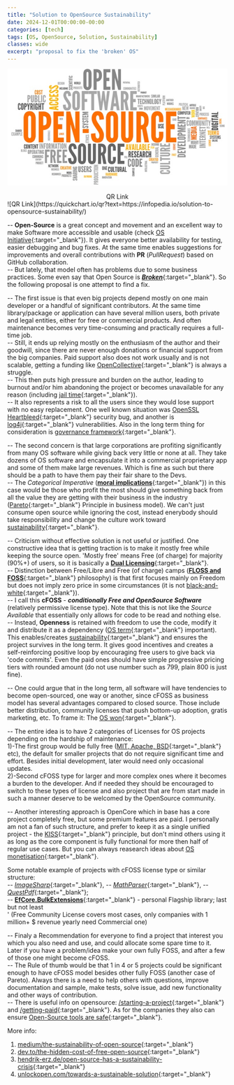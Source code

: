 ```yaml
---
title: "Solution to OpenSource Sustainability"
date: 2024-12-01T00:00:00-00:00
categories: [tech]
tags: [OS, OpenSource, Solution, Sustainability]
classes: wide
excerpt: "proposal to fix the 'broken' OS"
---
```


![/solution-to-opensource-sustainability](https://raw.githubusercontent.com/borisdj/borisdj.github.io/main/assets/images/solution-to-opensource-sustainability/OS.jpg)

<center>QR Link</center>
![QR Link](https://quickchart.io/qr?text=https://infopedia.io/solution-to-opensource-sustainability/)

-- **Open-Source** is a great concept and movement and an excellent way to make Software more accessible and usable (check [OS Initiative](https://opensource.org/){:target="_blank"}). It gives everyone better availability for testing, easier debugging and bug fixes. At the same time enables suggestions for improvements and overall contributions with **PR** (*PullRequest*) based on GitHub collaboration.  
-- But lately, that model often has problems due to some business practices. Some even say that Open Source is [***Broken***](https://www.forbes.com/sites/adrianbridgwater/2019/11/11/is-open-source-broken/?sh=18721f5fd560){:target="_blank"}. So the following proposal is one attempt to find a fix.  

-- The first issue is that even big projects depend mostly on one main developer or a handful of significant contributors. At the same time library/package or application can have several million users, both private and legal entities, either for free or commercial products. And often maintenance becomes very time-consuming and practically requires a full-time job.  
-- Still, it ends up relying mostly on the enthusiasm of the author and their goodwill, since there are never enough donations or financial support from the big companies. Paid support also does not work usually and is not scalable, getting a funding like [OpenCollective](https://blog.opencollective.com/funds-for-open-source/){:target="_blank"} is always a struggle.  
-- This then puts high pressure and burden on the author, leading to burnout and/or him abandoning the project or becomes unavailable for any reason (including [jail time](https://www.theregister.com/2023/02/15/corejs_russia_open_source/){:target="_blank"}).  
-- It also represents a risk to all the users since they would lose support with no easy replacement. One well known situation was [OpenSSL Heartbleed](https://heartbleed.com/){:target="_blank"} security bug, and another is [log4j](https://medium.com/readme/ghosts-of-log4j-open-source-vulnerabilities-confound-software-developers-e81b931560){:target="_blank"} vulnerabilities. Also in the long term thing for consideration is [governance framework](https://stackoverflow.blog/2020/09/09/open-source-governance-benevolent-dictator-or-decision-by-committee/){:target="_blank"}.

-- The second concern is that large corporations are profiting significantly from many OS software while giving back very little or none at all. They take dozens of OS software and encapsulate it into a commercial proprietary app and some of them make large revenues. Which is fine as such but there should be a path to have them pay their fair share to the Devs.  
-- The *Categorical Imperative* ([**moral implications**](https://dev.to/degoodmanwilson/open-source-is-broken-g60){:target="_blank"}) in this case would be those who profit the most should give something back from all the value they are getting with their business in the industry ([Pareto](https://en.wikipedia.org/wiki/Pareto_principle){:target="_blank"} Principle in business model). We can't just consume open source while ignoring the cost, instead enerybody should take responsibility and change the culture work toward [sustainability](https://techcrunch.com/2018/06/23/open-source-sustainability/){:target="_blank"}.

-- Criticism without effective solution is not useful or justified. One constructive idea that is getting traction is to make it mostly free while keeping the source open. 'Mostly free' means Free (of charge) for majority (90%+) of users, so it is basically a [**Dual Licensing**](https://duallicensing.com/){:target="_blank"}.  
-- Distinction between Free/Libre and Free (of charge) camps ([**FLOSS and FOSS**](https://www.gnu.org/philosophy/floss-and-foss.en.html){:target="_blank"} philosophy) is that first focuses mainly on Freedom but does not imply zero price in some circumstances (it is not [black-and-white](https://nadh.in/blog/open-source-is-not-broken/){:target="_blank"}).  
-- I call this **cFOSS** - ***conditionally Free and OpenSource Software*** (relatively permissive license type). Note that this is not like the *Source Available* that essentially only allows for code to be read and nothing else.  
-- Instead, **Openness** is retained with freedom to use the code, modify it and distribute it as a dependency ([OS term](https://danb.me/blog/why-open-source-term-is-important/){:target="_blank"} important). This enables/creates [sustainability](https://thenewstack.io/this-week-in-programming-a-manifesto-for-sustainable-open-source-development/){:target="_blank"} and ensures the project survives in the long term. It gives good incentives and creates a self-reinforcing positive loop by encouraging free users to give back via 'code commits'. Even the paid ones should have simple progressive pricing tiers with rounded amount (do not use number such as 799, plain 800 is just fine).  

-- One could argue that in the long term, all software will have tendencies to become open-sourced, one way or another, since cFOSS as business model has several advantages compared to closed source. Those include better distribution, community licenses that push bottom-up adoption, gratis marketing, etc. To frame it: The [OS won](https://aaronstannard.com/sustainable-open-source-software/){:target="_blank"}.

-- The entire idea is to have 2 categories of Licenses for OS projects depending on the hardship of maintenance:  
1)-The first group would be fully free ([MIT, Apache, BSD](https://opensource.stackexchange.com/questions/11109/what-are-the-practical-differences-between-mit-apache-and-bsd-licenses){:target="_blank"} etc), the default for smaller projects that do not require significant time and effort. Besides initial development, later would need only occasional updates.  
2)-Second cFOSS type for larger and more complex ones where it becomes a burden to the developer. And if needed they should be encouraged to switch to these types of license and also project that are from start made in such a manner deserve to be welcomed by the OpenSource community.  

-- Another interesting approach is OpenCore which in base has a core project completely free, but some premium features are paid. I personally am not a fan of such structure, and prefer to keep it as a single unified project - the [KISS](https://en.wikipedia.org/wiki/KISS_principle){:target="_blank"} principle, but don't mind others using it as long as the core component is fully functional for more then half of regular use cases. But you can always reasearch ideas about [OS monetisation](https://www.scaleway.com/en/blog/how-to-monetize-your-open-source-project/){:target="_blank"}.

Some notable example of projects with cFOSS license type or similar structure:  
-- [*ImageSharp*](https://github.com/SixLabors/ImageSharp){:target="_blank"}, -- [*MathParser*](https://github.com/mariuszgromada/MathParser.org-mXparser){:target="_blank"}, -- [*QuestPdf*](https://www.questpdf.com/){:target="_blank"};  
-- [**EfCore.BulkExtensions**](https://github.com/borisdj/EFCore.BulkExtensions){:target="_blank"} - personal Flagship library; last but not least  
' (Free Community License covers most cases, only companies with 1 million+ $ revenue yearly need Commercial one)

-- Finaly a Recommendation for everyone to find a project that interest you which you also need and use, and could allocate some spare time to it. Later if you have a problem/idea make your own fully FOSS, and after a few of those one might become cFOSS.  
-- The Rule of thumb would be that 1 in 4 or 5 projects could be significant enough to have cFOSS model besides other fully FOSS (another case of Pareto). Always there is a need to help others with questions, improve documentation and sample, make tests, solve issue, add new functionality and other ways of contribution.  
-- There is useful info on opensource: [/starting-a-project](https://opensource.guide/starting-a-project/){:target="_blank"} and [/getting-paid](https://opensource.guide/getting-paid/){:target="_blank"}. As for the companies they also can ensure [Open-Source tools are safe](https://www.forbes.com/councils/forbestechcouncil/2022/05/10/12-ways-companies-can-ensure-open-source-tools-are-safe-and-sustainable/){:target="_blank"}.

More info:
1. [medium/the-sustainability-of-open-source](https://goldglovecb.medium.com/the-sustainability-of-open-source-7ec0390f58e8){:target="_blank"}  
2. [dev.to/the-hidden-cost-of-free-open-source](https://dev.to/opensauced/the-hidden-cost-of-free-why-open-source-sustainability-matters-1jk7){:target="_blank"}  
3. [hendrik-erz.de/open-source-has-a-sustainability-crisis](https://hendrik-erz.de/post/open-source-has-a-sustainability-crisis){:target="_blank"}  
4. [unlockopen.com/towards-a-sustainable-solution](https://speaking.unlockopen.com/5JrQdv/towards-a-sustainable-solution-to-open-source-sustainability){:target="_blank"}  

